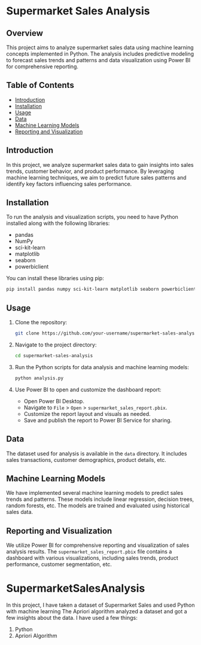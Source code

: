 
# Supermarket Sales Analysis

## Overview
This project aims to analyze supermarket sales data using machine learning concepts implemented in Python. The analysis includes predictive modeling to forecast sales trends and patterns and data visualization using Power BI for comprehensive reporting.

## Table of Contents
- [Introduction](#introduction)
- [Installation](#installation)
- [Usage](#usage)
- [Data](#data)
- [Machine Learning Models](#machine-learning-models)
- [Reporting and Visualization](#reporting-and-visualization)

## Introduction
In this project, we analyze supermarket sales data to gain insights into sales trends, customer behavior, and product performance. By leveraging machine learning techniques, we aim to predict future sales patterns and identify key factors influencing sales performance.

## Installation
To run the analysis and visualization scripts, you need to have Python installed along with the following libraries:

- pandas
- NumPy
- sci-kit-learn
- matplotlib
- seaborn
- powerbiclient

You can install these libraries using pip:

```bash
pip install pandas numpy sci-kit-learn matplotlib seaborn powerbiclient
```

## Usage
1. Clone the repository:
   ```bash
   git clone https://github.com/your-username/supermarket-sales-analysis.git
   ```

2. Navigate to the project directory:
   ```bash
   cd supermarket-sales-analysis
   ```

3. Run the Python scripts for data analysis and machine learning models:
   ```bash
   python analysis.py
   ```

4. Use Power BI to open and customize the dashboard report:
   - Open Power BI Desktop.
   - Navigate to `File` > `Open` > `supermarket_sales_report.pbix`.
   - Customize the report layout and visuals as needed.
   - Save and publish the report to Power BI Service for sharing.

## Data
The dataset used for analysis is available in the `data` directory. It includes sales transactions, customer demographics, product details, etc.

## Machine Learning Models
We have implemented several machine learning models to predict sales trends and patterns. These models include linear regression, decision trees, random forests, etc. The models are trained and evaluated using historical sales data.

## Reporting and Visualization
We utilize Power BI for comprehensive reporting and visualization of sales analysis results. The `supermarket_sales_report.pbix` file contains a dashboard with various visualizations, including sales trends, product performance, customer segmentation, etc.

# SupermarketSalesAnalysis
In this project, I have taken a dataset of Supermarket Sales and used Python with machine learning 
The Apriori algorithm analyzed a dataset and got a few insights about the data.
I have used a few things:
 1) Python
 2) Apriori Algorithm
